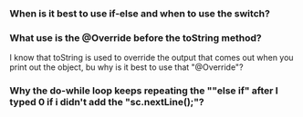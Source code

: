 ### When is it best to use if-else and when to use the switch?
### What use is the @Override before the toString method?
I know that toString is used to override the output that comes out when you print out the object, bu why is it best to use that "@Override"?
### Why the do-while loop keeps repeating the ""else if" after I typed 0 if i didn't add the "sc.nextLine();"?
